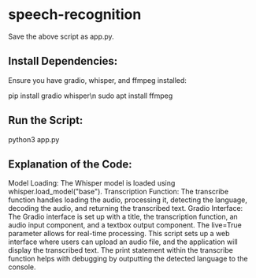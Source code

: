 # speech-recognition

Save the above script as app.py.

## Install Dependencies:

Ensure you have gradio, whisper, and ffmpeg installed:

pip install gradio whisper\n
sudo apt install ffmpeg


## Run the Script:

python3 app.py


## Explanation of the Code:

Model Loading: The Whisper model is loaded using whisper.load_model("base").
Transcription Function: The transcribe function handles loading the audio, processing it, detecting the language, decoding the audio, and returning the transcribed text.
Gradio Interface: The Gradio interface is set up with a title, the transcription function, an audio input component, and a textbox output component. The live=True parameter allows for real-time processing.
This script sets up a web interface where users can upload an audio file, and the application will display the transcribed text. The print statement within the transcribe function helps with debugging by outputting the detected language to the console.
